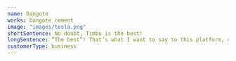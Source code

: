 ```yaml
---
name: Dangote
works: Dangote cement
image: "images/tesla.png"
shortSentence: No doubt, Timbu is the best!
longSentence: “The best”! That’s what I want to say to this platform, didn’t know that there’s a platform to help you manage your business  like this! I would highly recommended to you who have a large teams managing their business!
customerType: business
---
```

